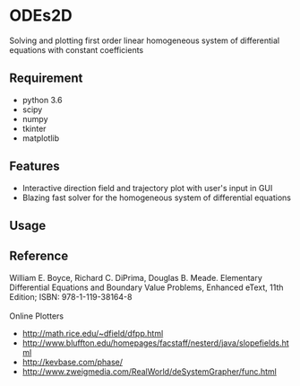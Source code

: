 # ODEs2D
Solving and plotting first order linear homogeneous system of differential equations with constant coefficients
## Requirement
* python 3.6
* scipy
* numpy
* tkinter
* matplotlib
## Features
* Interactive direction field and trajectory plot with user's input in GUI
* Blazing fast solver for the homogeneous system of differential equations
## Usage
## Reference
William E. Boyce, Richard C. DiPrima, Douglas B. Meade. Elementary Differential Equations and Boundary Value Problems, Enhanced eText, 11th Edition; ISBN: 978-1-119-38164-8
<br><br>
Online Plotters
* http://math.rice.edu/~dfield/dfpp.html
* http://www.bluffton.edu/homepages/facstaff/nesterd/java/slopefields.html
* http://kevbase.com/phase/ <br>
* http://www.zweigmedia.com/RealWorld/deSystemGrapher/func.html